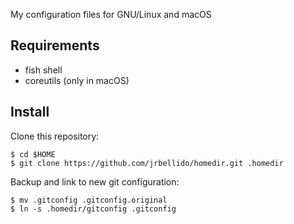 My configuration files for GNU/Linux and macOS

Requirements
--
* fish shell
* coreutils (only in macOS)

Install
--

Clone this repository:

    $ cd $HOME
    $ git clone https://github.com/jrbellido/homedir.git .homedir

Backup and link to new git configuration:
    
    $ mv .gitconfig .gitconfig.original
    $ ln -s .homedir/gitconfig .gitconfig


